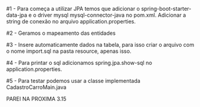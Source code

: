 ﻿#1 - Para começa a utilizar JPA temos que adicionar o spring-boot-starter-data-jpa e o driver mysql mysql-connector-java no pom.xml. Adicionar a string de conexão no arquivo application.properties.

#2 - Geramos o mapeamento das entidades

#3 - Insere automaticamente dados na tabela, para isso criar o arquivo com o nome import.sql na pasta resource, apenas isso.

#4 - Para printar o sql adicionamos spring.jpa.show-sql no application.properties.

#5 - Para testar podemos usar a classe implementada CadastroCarroMain.java

PAREI NA PROXIMA 3.15